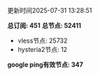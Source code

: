 更新时间2025-07-31 13:28:51

**总订阅: 451**
**总节点: 52411**
- vless节点: 25732
- hysteria2节点: 12

**google ping有效节点: 347**
